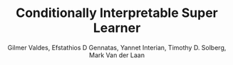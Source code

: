 ---
paperId: 1
author: Gilmer Valdes, Efstathios D Gennatas, Yannet Interian, Timothy D. Solberg, Mark Van der Laan
publicationauthor: Valdes, G. et al.
title: Conditionally Interpretable Super Learner
pdf: --
poster: --
alt: --
type: Poster
topic: Machine Learning Methods
link: --
conference: neurips
year: 2018
tags: neurips-2018
location: --
---
